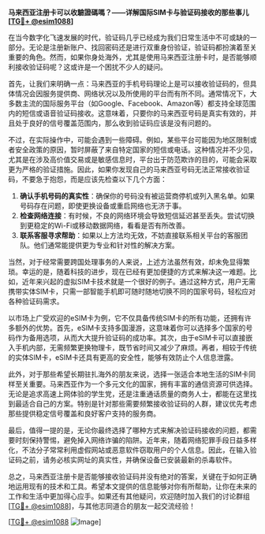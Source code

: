 **马来西亚注册卡可以收驗證碼嗎？——详解国际SIM卡与验证码接收的那些事儿[[TG💪+ @esim1088](https://t.me/s/esim1088)]**

在当今数字化飞速发展的时代，验证码几乎已经成为我们日常生活中不可或缺的一部分。无论是注册新账户、找回密码还是进行双重身份验证，验证码都扮演着至关重要的角色。然而，如果你身处海外，尤其是使用马来西亚注册卡时，是否能够顺利接收验证码呢？这或许是一个困扰不少人的疑问。

首先，让我们来明确一点：马来西亚的手机号码理论上是可以接收验证码的，但具体情况会因服务提供商、网络状况以及所使用的平台而有所不同。通常情况下，大多数主流的国际服务平台（如Google、Facebook、Amazon等）都支持全球范围内的短信或语音验证码接收。这意味着，只要你的马来西亚号码是真实有效的，并且处于良好的信号覆盖范围内，那么收到验证码应该是没有问题的。

不过，在实际操作中，可能会遇到一些障碍。例如，某些平台可能因为地区限制或者安全政策的原因，暂时屏蔽了来自特定国家的短信或电话。这种情况并不少见，尤其是在涉及高价值交易或是敏感信息时，平台出于防范欺诈的目的，可能会采取更为严格的验证措施。因此，如果你发现自己的马来西亚号码无法正常接收验证码，不要急于抱怨，而是应该先检查以下几个方面：

1. **确认手机号码的真实性**：确保你的号码没有被运营商停机或列入黑名单。如果号码存在问题，即使更换设备或重启网络也无济于事。
2. **检查网络连接**：有时候，不良的网络环境会导致短信延迟甚至丢失。尝试切换到更稳定的Wi-Fi或移动数据网络，看看是否有所改善。
3. **联系客服寻求帮助**：如果以上方法均无效，不妨直接联系相关平台的客服团队。他们通常能提供更为专业和针对性的解决方案。

当然，对于经常需要跨国处理事务的人来说，上述方法虽然有效，却未免显得繁琐。幸运的是，随着科技的进步，现在已经有更加便捷的方式来解决这一难题。比如，近年来兴起的虚拟SIM卡技术就是一个很好的例子。通过这种方式，用户无需携带实体SIM卡，只需一部智能手机即可随时随地切换不同的国家号码，轻松应对各种验证码需求。

以市场上广受欢迎的eSIM卡为例，它不仅具备传统SIM卡的所有功能，还拥有许多额外的优势。首先，eSIM卡支持多国漫游，这意味着你可以选择多个国家的号码作为备用选项，从而大大提升验证码的成功率。其次，由于eSIM卡可以直接嵌入手机内部，无需频繁更换物理卡，既节省时间又减少了麻烦。再者，相较于传统的实体SIM卡，eSIM卡还具有更高的安全性，能够有效防止个人信息泄露。

此外，对于那些希望长期驻扎海外的朋友来说，选择一张适合本地生活的SIM卡同样至关重要。马来西亚作为一个多元文化的国家，拥有丰富的通信资源可供选择。无论是追求高速上网体验的学生党，还是注重通话质量的商务人士，都能在这里找到最适合自己的方案。特别是针对那些需要频繁接收验证码的人群，建议优先考虑那些提供稳定信号覆盖和良好客户支持的服务商。

最后，值得一提的是，无论你最终选择了哪种方式来解决验证码接收的问题，都需要时刻保持警惕，避免掉入网络诈骗的陷阱。近年来，随着网络犯罪手段日益多样化，不法分子常常利用虚假网站或恶意软件窃取用户的个人信息。因此，在输入验证码之前，请务必核实网址的真实性，并确保设备已安装最新的杀毒软件。

总之，马来西亚注册卡是否能够接收验证码并没有绝对的答案，关键在于如何正确地运用现有的技术和工具。希望本文提供的信息能够对你有所帮助，让你在未来的工作和生活中更加得心应手。如果还有其他疑问，欢迎随时加入我们的讨论群组[[TG💪+ @esim1088](https://t.me/s/esim1088)]，与其他志同道合的朋友一起交流经验！

[[TG💪+ @esim1088](https://t.me/s/esim1088) ![Image](https://i.postimg.cc/4NQfJmqS/Snipaste-2025-05-13-00-14-12.png)]